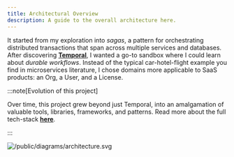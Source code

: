 ```yaml
---
title: Architectural Overview
description: A guide to the overall architecture here.
---
```


It started from my exploration into _sagas_, a pattern for orchestrating distributed transactions that span across multiple services and databases. After discovering [**Temporal**][temporal], I wanted a go-to sandbox where I could learn about _durable workflows_. Instead of the typical car-hotel-flight example you find in microservices literature, I chose domains more applicable to SaaS products: an Org, a User, and a License.

[temporal]: /temporal-saga-grpc/tech-stack/temporal

:::note[Evolution of this project]

Over time, this project grew beyond just Temporal, into an amalgamation of valuable tools, libraries, frameworks, and patterns. Read more about the full tech-stack [**here**][tech-stack].

[tech-stack]: /temporal-saga-grpc/tech-stack/overview

:::


![/public/diagrams/architecture.svg](/public/diagrams/architecture.svg)
